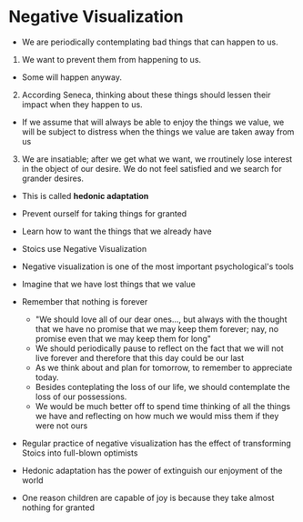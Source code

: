 # Negative Visualization

- We are periodically contemplating bad things that can happen to us.

1. We want to prevent them from happening to us.
  - Some will happen anyway.
2. According Seneca, thinking about these things should lessen their impact when they happen to us.
  - If we assume that will always be able to enjoy the things we value, we will be subject to distress when the things we value are taken away from us
3. We are insatiable; after we get what we want, we rroutinely lose interest in the object of our desire. We do not feel satisfied and we search for grander desires.
  - This is called **hedonic adaptation**
  - Prevent ourself for taking things for granted
  - Learn how to want the things that we already have
  - Stoics use Negative Visualization
  
- Negative visualization is one of the most important psychological's tools 
- Imagine that we have lost things that we value
- Remember that nothing is forever
  - "We should love all of our dear ones..., but always with the thought that we have no promise that we may keep them forever; nay, no promise even that we may keep them for long"
  - We should periodically pause to reflect on the fact that we will not live forever and therefore that this day could be our last
  - As we think about and plan for tomorrow, to remember to appreciate today.
  - Besides conteplating the loss of our life, we should contemplate the loss of our possessions.
  - We would be much better off to spend time thinking of all the things we have and reflecting on how much we would miss them if they were not ours
- Regular practice of negative visualization has the effect of transforming Stoics into full-blown optimists
- Hedonic adaptation has the power of extinguish our enjoyment of the world
- One reason children are capable of joy is because they take almost nothing for granted
